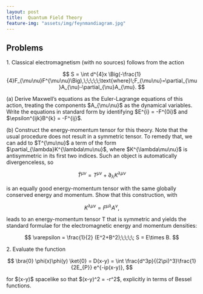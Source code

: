 ```yaml
---
layout: post
title:  Quantum Field Theory
feature-img: "assets/img/feynmandiagram.jpg"
---
```

<h2>Problems</h2>
<p>1. Classical electromagnetism (with no sources) follows from the action</p>

$$ S = \int d^{4}x \Big(-\frac{1}{4}F_{\mu\nu}F^{\mu\nu}\Big),\;\;\;\;\;\text{where}\;F_{\mu\nu}=\partial_{\mu}A_{\nu}-\partial_{\nu}A_{\mu}. $$

<p>(a) Derive Maxwell’s equations as the Euler-Lagrange equations of this action, treating the components $A_{\mu\nu}$ as the dynamical variables. Write the equations in standard form by identifying $E^{i} = -F^{0i}$ and $\epsilon^{ijk}B^{k} = -F^{ij}$.</p> 
<p>(b) Construct the energy-momentum tensor for this theory. Note that the usual procedure does not result in a symmetric tensor. To remedy that, we can add to $T^{\mu\nu}$ a term of the form $\partial_{\lambda}K^{\lambda\mu\nu}$, where $K^{\lambda\mu\nu}$ is antisymmetric in its first two indices. Such an object is automatically divergenceless, so</p>

$$ \hat{T}^{\mu\nu} = T^{\mu\nu} + \partial_{\lambda} K^{\lambda\mu\nu}$$

<p>is an equally good energy-momentum tensor with the same globally conserved energy and momentum. Show that this construction, with</p>

$$ K^{\lambda\mu\nu} = F^{\mu\lambda} A^{\nu}, $$

<p>leads to an energy-momentum tensor T that is symmetric and yields the standard formulae for the electromagnetic energy and momentum densities:</p>

$$ \varepsilon = \frac{1}{2} (E^2+B^2);\;\;\;\; S = E\times B. $$

<p>2. Evaluate the function</p>

$$ \bra{0} \phi(x)\phi(y) \ket{0} = D(x-y) = \int \frac{d^3p}{(2\pi)^3}\frac{1}{2E_{P}} e^{-ip(x-y)}, $$

<p>for $(x-y)$ spacelike so that $(x-y)^2 = -r^2$,  explicitly in terms of Bessel functions.</p>
